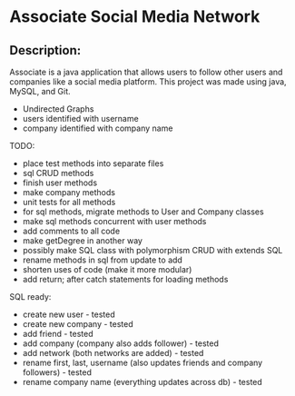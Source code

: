# Associate Social Media Network

## Description:
Associate is a java application that allows users to follow other
users and companies like a social media platform. This project was
made using java, MySQL, and Git. 

- Undirected Graphs
- users identified with username
- company identified with company name

TODO:
- place test methods into separate files
- sql CRUD methods
- finish user methods
- make company methods
- unit tests for all methods
- for sql methods, migrate methods to User and Company classes
- make sql methods concurrent with user methods
- add comments to all code
- make getDegree in another way
- possibly make SQL class with polymorphism CRUD with extends SQL
- rename methods in sql from update to add
- shorten uses of code (make it more modular)
- add return; after catch statements for loading methods

SQL ready:
- create new user - tested
- create new company - tested
- add friend - tested
- add company (company also adds follower) - tested
- add network (both networks are added) - tested
- rename first, last, username (also updates friends and company followers) - tested
- rename company name (everything updates across db) - tested
